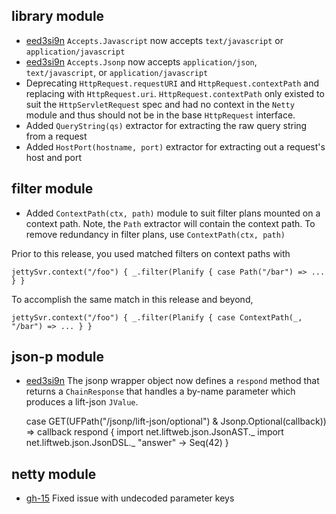 library module
--------------
* [eed3si9n][eed3si9n] `Accepts.Javascript` now accepts `text/javascript` or `application/javascript`
* [eed3si9n][eed3si9n] `Accepts.Jsonp` now accepts `application/json`, `text/javascript`, or `application/javascript`
* Deprecating `HttpRequest.requestURI` and `HttpRequest.contextPath` and replacing with `HttpRequest.uri`. `HttpRequest.contextPath` only existed to suit the `HttpServletRequest` spec and had no context in the `Netty` module and thus should not be in the base `HttpRequest` interface.
* Added `QueryString(qs)` extractor for extracting the raw query string from a request
* Added `HostPort(hostname, port)` extractor for extracting out a request's host and port

filter module
-------------
* Added `ContextPath(ctx, path)` module to suit filter plans mounted on a context path. Note, the `Path` extractor will contain the context path. To remove redundancy in filter plans, use `ContextPath(ctx, path)`

Prior to this release, you used matched filters on context paths with

    jettySvr.context("/foo") { _.filter(Planify { case Path("/bar") => ... } }

To accomplish the same match in this release and beyond,

    jettySvr.context("/foo") { _.filter(Planify { case ContextPath(_, "/bar") => ... } }

json-p module
-------------
* [eed3si9n][eed3si9n] The jsonp wrapper object now defines a `respond` method that returns a `ChainResponse` that handles a
by-name parameter which produces a lift-json `JValue`.

    case GET(UFPath("/jsonp/lift-json/optional") & Jsonp.Optional(callback)) => callback respond {
      import net.liftweb.json.JsonAST._
      import net.liftweb.json.JsonDSL._
      "answer" -> Seq(42)
    }

netty module
------------
* [gh-15](https://github.com/n8han/Unfiltered/issues/15) Fixed issue with undecoded parameter keys

[eed3si9n]: https://github.com/eed3si9n/
